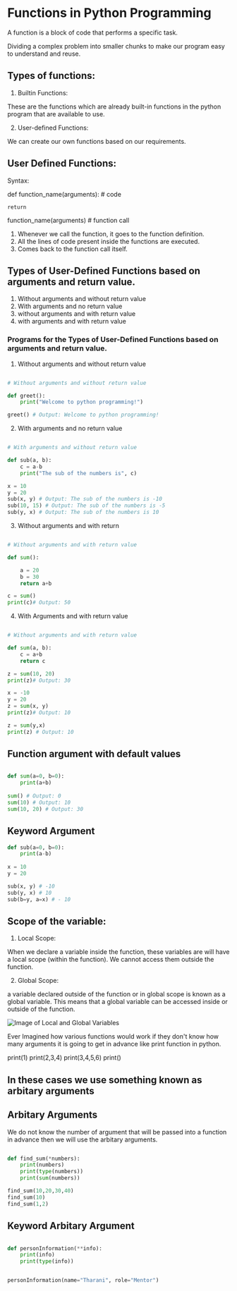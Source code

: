 # Functions in Python Programming

A function is a block of code that performs a specific task.

Dividing a complex problem into smaller chunks to make our program easy to understand and reuse.


## Types of functions:

1. Builtin Functions:

These are the functions which are already built-in functions in the python program that are available to use.


2. User-defined Functions:

We can create our own functions based on our requirements.


## User Defined Functions:


Syntax:

def function_name(arguments):
    # code

    return

function_name(arguments) # function call


1. Whenever we call the function, it goes to the function definition.
2. All the lines of code present inside the functions are executed.
3. Comes back to the function call itself.


## Types of User-Defined Functions based on arguments and return value.

1. Without arguments and without return value
2. With arguments and no return value
3. without arguments and with return value
4. with arguments and with return value

### Programs for the Types of User-Defined Functions based on arguments and return value.

1. Without arguments and without return value

```python

# Without arguments and without return value

def greet():
    print("Welcome to python programming!")

greet() # Output: Welcome to python programming!

```

2. With arguments and no return value

```python

# With arguments and without return value

def sub(a, b):
    c = a-b
    print("The sub of the numbers is", c)

x = 10
y = 20
sub(x, y) # Output: The sub of the numbers is -10
sub(10, 15) # Output: The sub of the numbers is -5
sub(y, x) # Output: The sub of the numbers is 10

```

3. Without arguments and with return

```python

# Without arguments and with return value

def sum():

    a = 20
    b = 30
    return a+b

c = sum()
print(c)# Output: 50
```

4. With Arguments and with return value

```python

# Without arguments and with return value

def sum(a, b):
    c = a+b
    return c

z = sum(10, 20)
print(z)# Output: 30

x = -10
y = 20
z = sum(x, y)
print(z)# Output: 10

z = sum(y,x)
print(z) # Output: 10
```

## Function argument with default values

```python

def sum(a=0, b=0):
    print(a+b)
 
sum() # Output: 0
sum(10) # Output: 10
sum(10, 20) # Output: 30
```

## Keyword Argument

```python
def sub(a=0, b=0):
    print(a-b)
 
x = 10
y = 20

sub(x, y) # -10
sub(y, x) # 10
sub(b=y, a=x) # - 10
```


## Scope of the variable:

1. Local Scope:

When we declare a variable inside the function, these variables are will have a local scope (within the function). We cannot access them outside the function.


2. Global Scope:

a variable declared outside of the function or in global scope is known as a global variable. This means that a global variable can be accessed inside or outside of the function.


![Image of Local and Global Variables]("Screenshot%202023-11-24%20112019.png")


Ever Imagined how various functions would work if they don't know how many arguments it is going to get in advance like print function in python. 

print(1)
print(2,3,4)
print(3,4,5,6)
print()

In these cases we use something known as **arbitary arguments**
---

## Arbitary Arguments

We do not know the number of argument that will be
passed into a function in advance then we will use
the arbitary arguments.

```python

def find_sum(*numbers):
    print(numbers)
    print(type(numbers))
    print(sum(numbers))

find_sum(10,20,30,40)
find_sum(10)
find_sum(1,2)

```

## Keyword Arbitary Argument

```python

def personInformation(**info):
    print(info)
    print(type(info))


personInformation(name="Tharani", role="Mentor")

```
